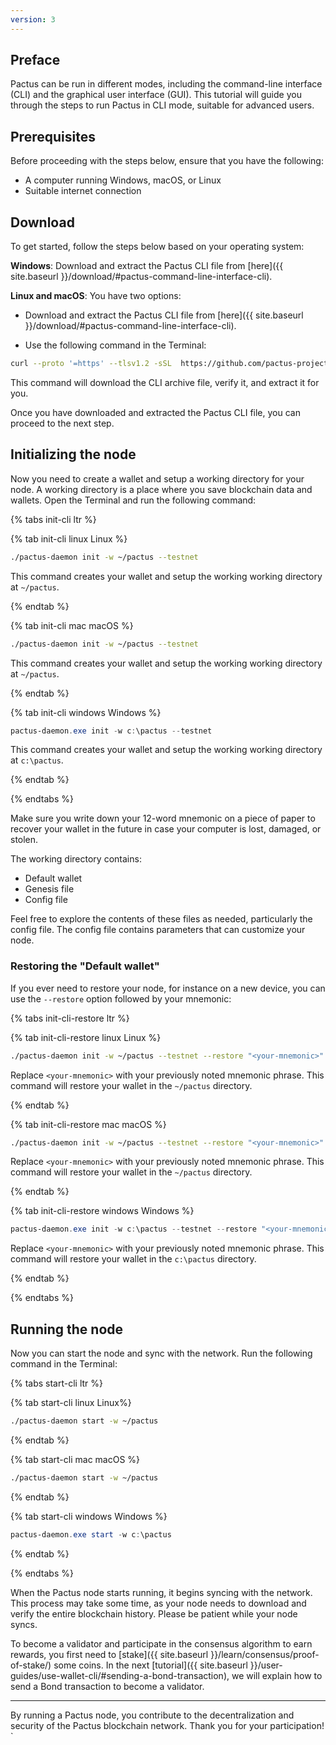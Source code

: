 ```yaml
---
version: 3
---
```


## Preface

Pactus can be run in different modes, including the command-line interface (CLI) and the graphical user interface (GUI).
This tutorial will guide you through the steps to run Pactus in CLI mode, suitable for advanced users.

## Prerequisites

Before proceeding with the steps below, ensure that you have the following:

- A computer running Windows, macOS, or Linux
- Suitable internet connection

## Download

To get started, follow the steps below based on your operating system:

**Windows**: Download and extract the Pactus CLI file from
[here]({{ site.baseurl }}/download/#pactus-command-line-interface-cli).

**Linux and macOS**: You have two options:

- Download and extract the Pactus CLI file from [here]({{ site.baseurl }}/download/#pactus-command-line-interface-cli).

- Use the following command in the Terminal:

```sh
curl --proto '=https' --tlsv1.2 -sSL  https://github.com/pactus-project/pactus/releases/download/v{{ site.latest_version }}/pactus_downloader.sh | sh
```

This command will download the CLI archive file, verify it, and extract it for you.

Once you have downloaded and extracted the Pactus CLI file, you can proceed to the next step.

## Initializing the node

Now you need to create a wallet and setup a working directory for your node.
A working directory is a place where you save blockchain data and wallets.
Open the Terminal and run the following command:

{% tabs init-cli ltr %}

{% tab init-cli linux <i class="fa-brands fa-linux"></i> Linux %}

```bash
./pactus-daemon init -w ~/pactus --testnet
```

This command creates your wallet and setup the working working directory at `~/pactus`.

{% endtab %}

{% tab init-cli mac <i class="fa-brands fa-apple"></i> macOS %}

```bash
./pactus-daemon init -w ~/pactus --testnet
```

This command creates your wallet and setup the working working directory at `~/pactus`.

{% endtab %}

{% tab init-cli windows <i class="fa-brands fa-windows"></i> Windows %}

```powershell
pactus-daemon.exe init -w c:\pactus --testnet
```

This command creates your wallet and setup the working working directory at `c:\pactus`.

{% endtab %}

{% endtabs %}

Make sure you write down your 12-word mnemonic on a piece of paper to recover your wallet in the future
in case your computer is lost, damaged, or stolen.

The working directory contains:

- Default wallet
- Genesis file
- Config file

Feel free to explore the contents of these files as needed, particularly the config file.
The config file contains parameters that can customize your node.

### Restoring the "Default wallet"

If you ever need to restore your node, for instance on a new device,
you can use the `--restore` option followed by your mnemonic:

{% tabs init-cli-restore ltr %}

{% tab init-cli-restore linux <i class="fa-brands fa-linux"></i> Linux %}

```bash
./pactus-daemon init -w ~/pactus --testnet --restore "<your-mnemonic>"
```

Replace `<your-mnemonic>` with your previously noted mnemonic phrase.
This command will restore your wallet in the `~/pactus` directory.

{% endtab %}

{% tab init-cli-restore mac <i class="fa-brands fa-apple"></i> macOS %}

```bash
./pactus-daemon init -w ~/pactus --testnet --restore "<your-mnemonic>"
```

Replace `<your-mnemonic>` with your previously noted mnemonic phrase.
This command will restore your wallet in the `~/pactus` directory.


{% endtab %}

{% tab init-cli-restore windows <i class="fa-brands fa-windows"></i> Windows %}

```powershell
pactus-daemon.exe init -w c:\pactus --testnet --restore "<your-mnemonic>"
```

Replace `<your-mnemonic>` with your previously noted mnemonic phrase.
This command will restore your wallet in the `c:\pactus` directory.

{% endtab %}

{% endtabs %}

## Running the node

Now you can start the node and sync with the network. Run the following command in the Terminal:

{% tabs start-cli ltr %}

{% tab start-cli linux <i class="fa-brands fa-linux"></i> Linux%}

```bash
./pactus-daemon start -w ~/pactus
```

{% endtab %}

{% tab start-cli mac <i class="fa-brands fa-apple"></i> macOS %}

```bash
./pactus-daemon start -w ~/pactus
```

{% endtab %}

{% tab start-cli windows <i class="fa-brands fa-windows"></i> Windows %}

```powershell
pactus-daemon.exe start -w c:\pactus
```

{% endtab %}

{% endtabs %}

When the Pactus node starts running, it begins syncing with the network.
This process may take some time, as your node needs to download and verify the entire blockchain history.
Please be patient while your node syncs.

To become a validator and participate in the
consensus algorithm to earn rewards, you first need to
[stake]({{ site.baseurl }}/learn/consensus/proof-of-stake/) some coins. In the next
[tutorial]({{ site.baseurl }}/user-guides/use-wallet-cli/#sending-a-bond-transaction),
we will explain how to send a Bond transaction to become a validator.

---

By running a Pactus node, you contribute to the decentralization and security of the Pactus blockchain network.
Thank you for your participation!
`
